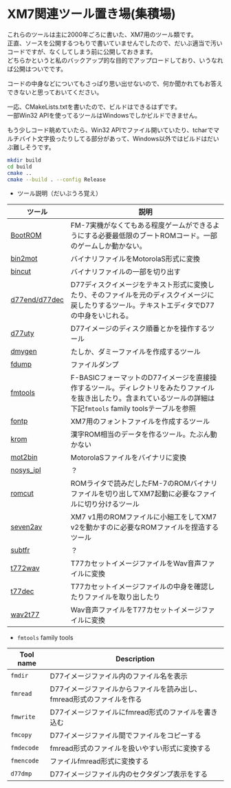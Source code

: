 # XM7関連ツール置き場(集積場)  

これらのツールは主に2000年ごろに書いた、XM7用のツール類です。  
正直、ソースを公開するつもりで書いていませんでしたので、だいぶ適当で汚いコードですが、なくしてしまう前に公開しておきます。  
どちらかというと私のバックアップ的な目的でアップロードしており、いうなれば公開はついでです。  

コードの中身などについてもさっぱり思い出せないので、何か聞かれてもお答えできないと思っておいてください。  

一応、CMakeLists.txtを書いたので、ビルドはできるはずです。  
一部Win32 APIを使ってるツールはWindowsでしかビルドできません。  

もう少しコード眺めていたら、Win32 APIでファイル開いていたり、tcharでマルチバイト文字扱ったりしてる部分があって、Windows以外ではビルドはだいぶ難しそうです。  

```sh
mkdir build
cd build
cmake ..
cmake --build . --config Release
```

- ツール説明（だいぶうろ覚え）  

|ツール|説明|
|----|----|
|[BootROM](./BootROM/)|FM-7実機がなくてもある程度ゲームができるようにする必要最低限のブートROMコード。一部のゲームしか動かない。|
|[bin2mot](./bin2mot/)|バイナリファイルをMotorolaS形式に変換|
|[bincut](./bincut/)|バイナリファイルの一部を切り出す|
|[d77end/d77dec](./d77enc_dec/)|D77ディスクイメージをテキスト形式に変換したり、そのファイルを元のディスクイメージに戻したりするツール。テキストエディタでD77の中身をいじれる。|
|[d77uty](./d77uty/)|D77イメージのディスク順番とかを操作するツール|
|[dmygen](./dmygen/)|たしか、ダミーファイルを作成するツール|
|[fdump](./fdump/)|ファイルダンプ|
|[fmtools](./fmtools/)|F-BASICフォーマットのD77イメージを直接操作するツール。ディレクトリをみたりファイルを抜き出したり。含まれているツールの詳細は下記`fmtools` family toolsテーブルを参照|
|[fontp](./fontp/)|XM7用のフォントファイルを作成するツール|
|[krom](./krom/)|漢字ROM相当のデータを作るツール。たぶん動かない|
|[mot2bin](./mot2bin/)|MotorolaSファイルをバイナリに変換|
|[nosys_ipl](./nosys_ipl/)| ？ |
|[romcut](./romcut/)|ROMライタで読みだしたFM-7のROMバイナリファイルを切り出してXM7起動に必要なファイルに切り分けるツール|
|[seven2av](./seven2av/)|XM7 v1用のROMファイルに小細工をしてXM7 v2を動かすのに必要なROMファイルを捏造するツール|
|[subtfr](./subtfr/)| ？ |
|[t772wav](./t772wav/)|T77カセットイメージファイルをWav音声ファイルに変換|
|[t77dec](./t77dec/)|T77カセットイメージファイルの中身を確認したりファイルを取り出したり|
|[wav2t77](./wav2t77/)|Wav音声ファイルをT77カセットイメージファイルに変換|

- `fmtools` family tools  

|Tool name|Description|
|-|-|
|`fmdir`|D77イメージファイル内のファイル名を表示|
|`fmread`|D77イメージファイルからファイルを読み出し、fmread形式のファイルを作る|
|`fmwrite`|D77イメージファイルにfmread形式のファイルを書き込む|
|`fmcopy`|D77イメージファイル間でファイルをコピーする|
|`fmdecode`|fmread形式のファイルを扱いやすい形式に変換する|
|`fmencode`|ファイルfmread形式に変換する|
|`d77dmp`|D77イメージファイル内のセクタダンプ表示をする|
